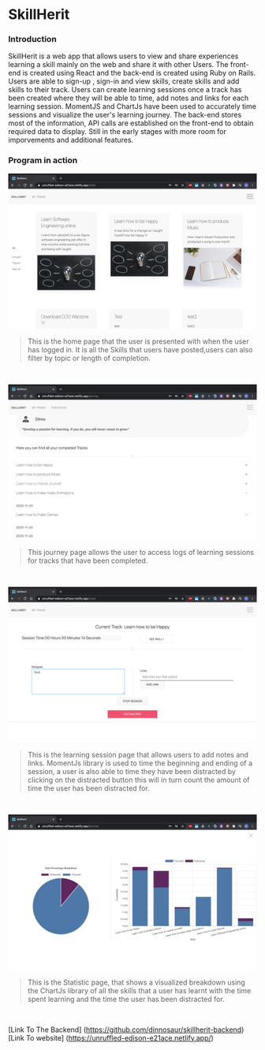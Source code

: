 

# SkillHerit



### Introduction
SkillHerit is a web app that allows users to view and share experiences learning a skill mainly on the web and share it with other Users. 
The front-end is created using React and the back-end is created using Ruby on Rails. Users are able to sign-up , sign-in and view skills, 
create skills and add skills to their track. Users can create learning sessions once a track has been created where they will be able to time, 
add notes and links for each learning session. MomentJS and ChartJs have been used to accurately time sessions and visualize the user's learning journey.
The back-end stores most of the information, API calls are established on the front-end to obtain required data to display.
Still in the early stages with more room for imporvements and additional features.



### Program in action 
![Home Page](https://github.com/dinnosaur/skillherit-frontend/blob/master/images/Screenshot%202020-11-25%20at%2016.34.34.png?raw=true)

>This is the home page that the user is presented with when the user has logged in. It is all the Skills that users have posted,users can also filter by topic or length of completion.

&nbsp;

![Home Page](https://github.com/dinnosaur/skillherit-frontend/blob/master/images/Screenshot%202020-11-25%20at%2016.36.00.png?raw=true)

>This journey page allows the user to access logs of learning sessions for tracks that have been completed. 

&nbsp;

![Home Page](https://github.com/dinnosaur/skillherit-frontend/blob/master/images/Screenshot%202020-11-25%20at%2016.37.01.png?raw=true)

>This is the learning session page that allows users to add notes and links. MomentJs library is used to time the beginning and ending of a session, a user is also able to time they have been distracted by clicking on the distracted button this will in turn count the amount of time the user has been distracted for.

&nbsp;

![Home Page](https://github.com/dinnosaur/skillherit-frontend/blob/master/images/Screenshot%202020-11-25%20at%2016.36.29.png)

>This is the Statistic page, that shows a visualized breakdown using the ChartJs library of all the skills that a user has learnt with the time spent learning and the time the user has been distracted for. 

&nbsp;


[Link To The Backend] (https://github.com/dinnosaur/skillherit-backend)
[Link To website] (https://unruffled-edison-e21ace.netlify.app/)















